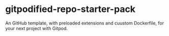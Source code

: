 # gitpodified-repo-starter-pack
An GitHub template, with preloaded extensions and cuustom Dockerfile, for your next project with Gitpod.
